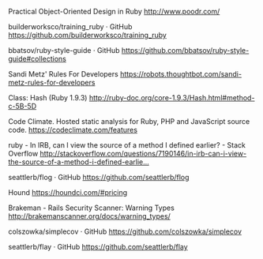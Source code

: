 Practical Object-Oriented Design in Ruby
http://www.poodr.com/

builderworksco/training_ruby · GitHub
https://github.com/builderworksco/training_ruby

bbatsov/ruby-style-guide · GitHub
https://github.com/bbatsov/ruby-style-guide#collections

Sandi Metz&#39; Rules For Developers
https://robots.thoughtbot.com/sandi-metz-rules-for-developers

Class: Hash (Ruby 1.9.3)
http://ruby-doc.org/core-1.9.3/Hash.html#method-c-5B-5D

Code Climate. Hosted static analysis for Ruby, PHP and JavaScript source code.
https://codeclimate.com/features

ruby - In IRB, can I view the source of a method I defined earlier? - Stack Overflow
http://stackoverflow.com/questions/7190146/in-irb-can-i-view-the-source-of-a-method-i-defined-earlie…

seattlerb/flog · GitHub
https://github.com/seattlerb/flog

Hound
https://houndci.com/#pricing

Brakeman - Rails Security Scanner: Warning Types
http://brakemanscanner.org/docs/warning_types/

colszowka/simplecov · GitHub
https://github.com/colszowka/simplecov

seattlerb/flay · GitHub
https://github.com/seattlerb/flay

